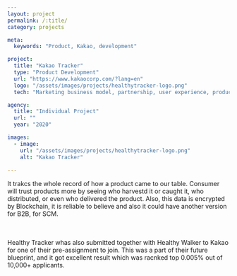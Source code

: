 ```yaml
---
layout: project
permalink: /:title/
category: projects

meta:
  keywords: "Product, Kakao, development"

project:
  title: "Kakao Tracker"
  type: "Product Development"
  url: "https://www.kakaocorp.com/?lang=en"
  logo: "/assets/images/projects/healthytracker-logo.png"
  tech: "Marketing business model, partnership, user experience, product development"

agency:
  title: "Individual Project"
  url: ""
  year: "2020"

images:
  - image:
    url: "/assets/images/projects/healthytracker-logo.png"
    alt: "Kakao Tracker"
  
---
```

<p>It trakcs the whole record of how a product came to our table. Consumer will trust products more by seeing who harvestd it or caught it, who distributed, or even who delivered the product. Also, this data is encrypted by Blockchain, it is reliable to believe and also it could have another version for B2B, for SCM.</p>
<br><br> Healthy Tracker whas also submitted together with Healthy Walker to Kakao for one of their pre-assignment to join. This was a part of their future blueprint, and it got excellent result which was racnked top 0.005% out of 10,000+ applicants.
